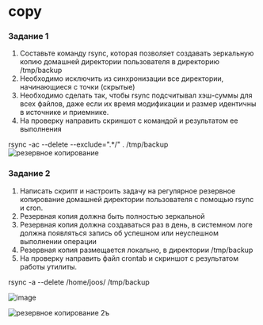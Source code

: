 # copy


### Задание 1
1. Составьте команду rsync, которая позволяет создавать зеркальную копию домашней директории пользователя в директорию /tmp/backup
2. Необходимо исключить из синхронизации все директории, начинающиеся с точки (скрытые)
3. Необходимо сделать так, чтобы rsync подсчитывал хэш-суммы для всех файлов, даже если их время модификации и размер идентичны в источнике и приемнике.
4. На проверку направить скриншот с командой и результатом ее выполнения

rsync -ac --delete --exclude=".*/" . /tmp/backup
![резервное копирование](https://github.com/AnastasiyaEvsseva/copy/assets/151757353/bba60275-bb3c-4664-9f91-cf7c20addca4)

### Задание 2
1. Написать скрипт и настроить задачу на регулярное резервное копирование домашней директории пользователя с помощью rsync и cron.
2. Резервная копия должна быть полностью зеркальной
3. Резервная копия должна создаваться раз в день, в системном логе должна появляться запись об успешном или неуспешном выполнении операции
4. Резервная копия размещается локально, в директории /tmp/backup
5. На проверку направить файл crontab и скриншот с результатом работы утилиты.

  rsync -a --delete /home/joos/ /tmp/backup

![image](https://github.com/AnastasiyaEvsseva/copy/assets/151757353/a193cef2-fdaa-4716-8e23-d6898821c6df)


![резервное копирование 2ъ](https://github.com/AnastasiyaEvsseva/copy/assets/151757353/977c885d-f57e-493f-8689-d91de5036a5f)
